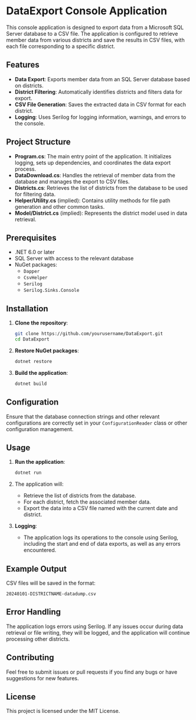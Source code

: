 # DataExport Console Application

This console application is designed to export data from a Microsoft SQL Server database to a CSV file. The application is configured to retrieve member data from various districts and save the results in CSV files, with each file corresponding to a specific district.

## Features

- **Data Export**: Exports member data from an SQL Server database based on districts.
- **District Filtering**: Automatically identifies districts and filters data for export.
- **CSV File Generation**: Saves the extracted data in CSV format for each district.
- **Logging**: Uses Serilog for logging information, warnings, and errors to the console.

## Project Structure

- **Program.cs**: The main entry point of the application. It initializes logging, sets up dependencies, and coordinates the data export process.
- **DataDownload.cs**: Handles the retrieval of member data from the database and manages the export to CSV files.
- **Districts.cs**: Retrieves the list of districts from the database to be used for filtering data.
- **Helper/Utility.cs** (implied): Contains utility methods for file path generation and other common tasks.
- **Model/District.cs** (implied): Represents the district model used in data retrieval.

## Prerequisites

- .NET 6.0 or later
- SQL Server with access to the relevant database
- NuGet packages:
  - `Dapper`
  - `CsvHelper`
  - `Serilog`
  - `Serilog.Sinks.Console`

## Installation

1. **Clone the repository**:
   ```bash
   git clone https://github.com/yourusername/DataExport.git
   cd DataExport
   ```

2. **Restore NuGet packages**:
   ```bash
   dotnet restore
   ```

3. **Build the application**:
   ```bash
   dotnet build
   ```

## Configuration

Ensure that the database connection strings and other relevant configurations are correctly set in your `ConfigurationReader` class or other configuration management.

## Usage

1. **Run the application**:
   ```bash
   dotnet run
   ```

2. The application will:
   - Retrieve the list of districts from the database.
   - For each district, fetch the associated member data.
   - Export the data into a CSV file named with the current date and district.

3. **Logging**:
   - The application logs its operations to the console using Serilog, including the start and end of data exports, as well as any errors encountered.

## Example Output

CSV files will be saved in the format:
```
20240101-DISTRICTNAME-datadump.csv
```

## Error Handling

The application logs errors using Serilog. If any issues occur during data retrieval or file writing, they will be logged, and the application will continue processing other districts.

## Contributing

Feel free to submit issues or pull requests if you find any bugs or have suggestions for new features.

## License

This project is licensed under the MIT License.
